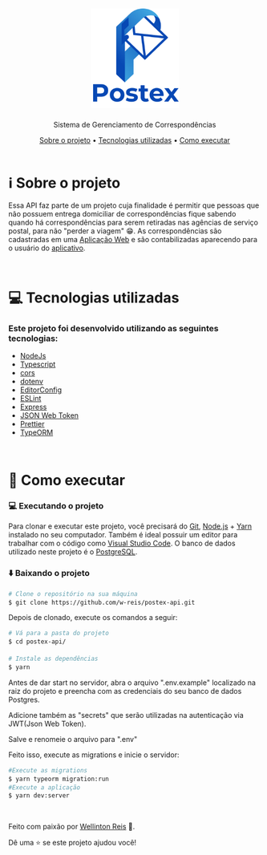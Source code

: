 <h1 align="center">
    <img src="https://raw.githubusercontent.com/w-reis/postex-mobile/main/.github/logo.png" width="175">
</h1>
<p align="center">
  Sistema de Gerenciamento de Correspondências
</p>

<div align="center">
  <a href="#information_source-sobre-o-projeto">Sobre o projeto</a> •
  <a href="#computer-tecnologias-utilizadas">Tecnologias utilizadas</a> •
  <a href="#rocket-como-executar">Como executar</a>
</div>

<br>

# :information_source: Sobre o projeto

Essa API faz parte de um projeto cuja finalidade é permitir que pessoas que não possuem entrega domiciliar de correspondências fique sabendo quando há correspondências para serem retiradas nas agências de serviço postal, para não "perder a viagem" 😁. As correspondências são cadastradas em uma [Aplicação Web](https://github.com/w-reis/postex-front-end) e são contabilizadas aparecendo para o usuário do [aplicativo](https://github.com/w-reis/postex-mobile).

<br>

# :computer: Tecnologias utilizadas

### Este projeto foi desenvolvido utilizando as seguintes tecnologias:

- [NodeJs](https://nodejs.org/en/docs/)
- [Typescript](https://www.typescriptlang.org/)
- [cors](https://expressjs.com/en/resources/middleware/cors.html)
- [dotenv](https://www.npmjs.com/package/dotenv)
- [EditorConfig](https://editorconfig.org/)
- [ESLint](https://eslint.org/)
- [Express](https://expressjs.com/pt-br/)
- [JSON Web Token](https://jwt.io/)
- [Prettier](https://prettier.io/)
- [TypeORM](https://typeorm.io/)

<br>

# :rocket: Como executar

### :computer: Executando o projeto

  Para clonar e executar este projeto, você precisará do [Git](https://git-scm.com), [Node.js](https://nodejs.org) + [Yarn](https://yarnpkg.com) instalado no seu computador. Também é ideal possuir um editor para trabalhar com o código como [Visual Studio Code](https://code.visualstudio.com/).
O banco de dados utilizado neste projeto é o [PostgreSQL](https://www.postgresql.org/).
<br />

### :arrow_down: Baixando o projeto  

```bash
# Clone o repositório na sua máquina
$ git clone https://github.com/w-reis/postex-api.git
```
Depois de clonado, execute os comandos a seguir:

```bash
# Vá para a pasta do projeto
$ cd postex-api/

# Instale as dependências
$ yarn

```

<p>Antes de dar start no servidor, abra o arquivo ".env.example" localizado na raiz do projeto e preencha com as credenciais do seu banco de dados Postgres.</p>
<p> Adicione também as "secrets" que serão utilizadas na autenticação via JWT(Json Web Token). </p>
<p> Salve e renomeie o arquivo para ".env" </p>
<p>Feito isso, execute as migrations e inicie o servidor:</p>

```bash
#Execute as migrations
$ yarn typeorm migration:run
#Execute a aplicação
$ yarn dev:server
```

<br>

Feito com paixão por [Wellinton Reis](https://github.com/w-reis) 🚀.

Dê uma ⭐️ se este projeto ajudou você!
